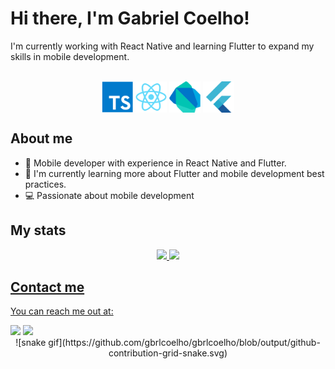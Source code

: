 
# Hi there, I'm Gabriel Coelho!

I'm currently working with React Native and learning Flutter to expand my skills in mobile development.
<div style="display: inline_block" align="center"><br>
<img align="center" alt="Gabriel-Ts" height="50" src="https://raw.githubusercontent.com/devicons/devicon/master/icons/typescript/typescript-plain.svg">
<img align="center" src="https://raw.githubusercontent.com/devicons/devicon/master/icons/react/react-original.svg" height="50" alt="React Native icon">
<img align="center" src="https://raw.githubusercontent.com/devicons/devicon/master/icons/dart/dart-original.svg" height="50" alt="Dart icon">
<img align="center" src="https://raw.githubusercontent.com/devicons/devicon/master/icons/flutter/flutter-original.svg" height="50" alt="Flutter icon">
</div>


## About me

- 📱 Mobile developer with experience in React Native and Flutter.
- 🌱 I'm currently learning more about Flutter and mobile development best practices.
- 💻 Passionate about mobile development

## My stats

<div align="center"  style="display: inline_block">
  <a href="https://github.com/gbrlcoelho">
  <img height="180em" src="https://github-readme-stats.vercel.app/api?username=gbrlcoelho&show_icons=true&theme=dracula&include_all_commits=true&count_private=true"/>
  <img height="180em" src="https://github-readme-stats.vercel.app/api/top-langs/?username=gbrlcoelho&layout=compact&langs_count=7&theme=dracula"/>
</div>

## Contact me

You can reach me out at:




<div>
  <a href = "mailto:coelhogabriel67@gmail.com"><img src="https://img.shields.io/badge/-Gmail-%23333?style=for-the-badge&logo=gmail&logoColor=white" target="_blank"></a>
  <a href="https://www.linkedin.com/in/gabriel-coelho-da-silva-cano-9088231ab/" target="_blank"><img src="https://img.shields.io/badge/-LinkedIn-%230077B5?style=for-the-badge&logo=linkedin&logoColor=white" target="_blank"></a>    
</div>
<div align='center'>
![snake gif](https://github.com/gbrlcoelho/gbrlcoelho/blob/output/github-contribution-grid-snake.svg)
</div>
